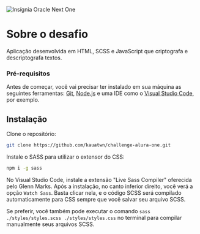 ![Insígnia Oracle Next One](../../../one.png)

# Sobre o desafio

Aplicação desenvolvida em HTML, SCSS e JavaScript que criptografa e descriptografa textos.

### Pré-requisitos

Antes de começar, você vai precisar ter instalado em sua máquina as seguintes ferramentas:
[Git](https://git-scm.com), [Node.js](https://nodejs.org/en/) e uma IDE como o [Visual Studio Code](https://code.visualstudio.com/), por exemplo.

## Instalação

Clone o repositório:

```bash
git clone https://github.com/kauatwn/challenge-alura-one.git
```

Instale o SASS para utilizar o extensor do CSS:

```bash
npm i -g sass
```

No Visual Studio Code, instale a extensão "Live Sass Compiler" oferecida pelo Glenn Marks. Após a instalação, no canto inferior direito, você verá a opção `Watch Sass`. Basta clicar nela, e o código SCSS será compilado automaticamente para CSS sempre que você salvar seu arquivo SCSS.

Se preferir, você também pode executar o comando `sass ./styles/styles.scss ./styles/styles.css` no terminal para compilar manualmente seus arquivos SCSS.
